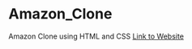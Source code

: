 # Amazon_Clone
Amazon Clone using HTML and CSS
<a href="https://surya200203.github.io/Amazon_Clone/" target="_blank">Link to Website</a>
